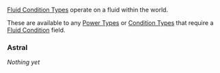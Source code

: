 [Fluid Condition Types](https://origins.readthedocs.io/en/1.10.0/types/fluid_condition_types/) operate on a fluid within the world.

These are available to any [Power Types](https://origins.readthedocs.io/en/1.10.0/types/power_types/) or [Condition Types](https://origins.readthedocs.io/en/1.10.0/types/condition_types/) that require a [Fluid Condition](https://origins.readthedocs.io/en/1.10.0/types/fluid_condition_types/) field.

### Astral

*Nothing yet*